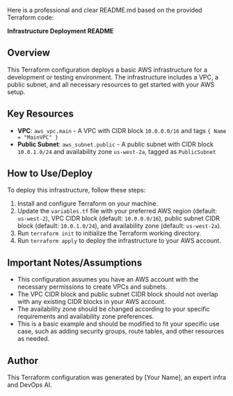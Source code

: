 Here is a professional and clear README.md based on the provided Terraform code:

**Infrastructure Deployment README**

**Overview**
-----------

This Terraform configuration deploys a basic AWS infrastructure for a development or testing environment. The infrastructure includes a VPC, a public subnet, and all necessary resources to get started with your AWS setup.

**Key Resources**
----------------

* **VPC**: `aws_vpc.main` - A VPC with CIDR block `10.0.0.0/16` and tags `{ Name = "MainVPC" }`
* **Public Subnet**: `aws_subnet.public` - A public subnet with CIDR block `10.0.1.0/24` and availability zone `us-west-2a`, tagged as `PublicSubnet`

**How to Use/Deploy**
--------------------

To deploy this infrastructure, follow these steps:

1. Install and configure Terraform on your machine.
2. Update the `variables.tf` file with your preferred AWS region (default: `us-west-2`), VPC CIDR block (default: `10.0.0.0/16`), public subnet CIDR block (default: `10.0.1.0/24`), and availability zone (default: `us-west-2a`).
3. Run `terraform init` to initialize the Terraform working directory.
4. Run `terraform apply` to deploy the infrastructure to your AWS account.

**Important Notes/Assumptions**
------------------------------

* This configuration assumes you have an AWS account with the necessary permissions to create VPCs and subnets.
* The VPC CIDR block and public subnet CIDR block should not overlap with any existing CIDR blocks in your AWS account.
* The availability zone should be changed according to your specific requirements and availability zone preferences.
* This is a basic example and should be modified to fit your specific use case, such as adding security groups, route tables, and other resources as needed.

**Author**
--------

This Terraform configuration was generated by [Your Name], an expert infra and DevOps AI.